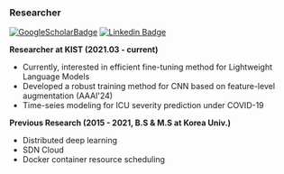 ### Researcher
 [![GoogleScholarBadge](http://img.shields.io/badge/-GoogleScholar-F0F0F0?style=flat-square&logo=googlescholar&link=https://scholar.google.com/citations?user=p0dPC1wAAAAJ&hl=ko&oi=ao)](https://scholar.google.com/citations?user=p0dPC1wAAAAJ&hl=ko&oi=ao)
[![Linkedin Badge](https://img.shields.io/badge/-LinkedIn-blue?style=flat-square&logo=Linkedin&logoColor=white&link=https://www.linkedin.com/in/minkooku/)](https://www.linkedin.com/in/minkooku/)
	
**Researcher at KIST (2021.03 - current)** 
- Currently, interested in efficient fine-tuning method for Lightweight Language Models
- Developed a robust training method for CNN based on feature-level augmentation (AAAI'24)
- Time-seies modeling for ICU severity prediction under COVID-19

**Previous Research  (2015 - 2021, B.S & M.S at Korea Univ.)**
- Distributed deep learning
- SDN Cloud
- Docker container resource scheduling


<!--
**mit2400/mit2400** is a ✨ _special_ ✨ repository because its `README.md` (this file) appears on your GitHub profile.

Here are some ideas to get you started:

- 🔭 I’m currently working on ...
- 🌱 I’m currently learning ...
- 👯 I’m looking to collaborate on ...
- 🤔 I’m looking for help with ...
- 💬 Ask me about ...
- 📫 How to reach me: ...
- 😄 Pronouns: ...
- ⚡ Fun fact: ...
-->
